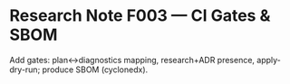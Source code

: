 # Research Note F003 — CI Gates & SBOM

Add gates: plan↔diagnostics mapping, research+ADR presence, apply-dry-run; produce SBOM (cyclonedx).